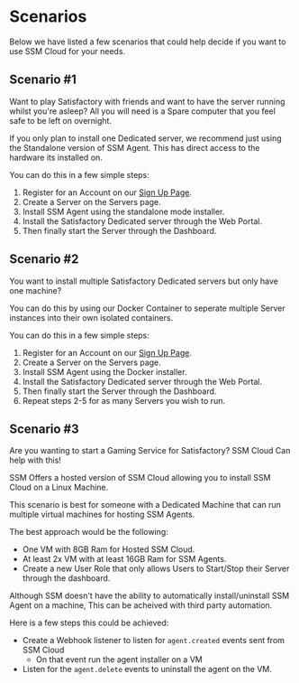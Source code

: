 # Scenarios

Below we have listed a few scenarios that could help decide if you want to use SSM Cloud for your needs.

## Scenario #1

Want to play Satisfactory with friends and want to have the server running whilst you're asleep?
All you will need is a Spare computer that you feel safe to be left on overnight.

If you only plan to install one Dedicated server, we recommend just using the Standalone version of SSM Agent. This has direct access to the hardware its installed on.

You can do this in a few simple steps:

1. Register for an Account on our <a href="/signup">Sign Up Page</a>.
2. Create a Server on the Servers page.
3. Install SSM Agent using the standalone mode installer.
4. Install the Satisfactory Dedicated server through the Web Portal.
5. Then finally start the Server through the Dashboard.

## Scenario #2

You want to install multiple Satisfactory Dedicated servers but only have one machine?

You can do this by using our Docker Container to seperate multiple Server instances into their own isolated containers.

You can do this in a few simple steps:

1.  Register for an Account on our <a href="/signup">Sign Up Page</a>.
2.  Create a Server on the Servers page.
3.  Install SSM Agent using the Docker installer.
4.  Install the Satisfactory Dedicated server through the Web Portal.
5.  Then finally start the Server through the Dashboard.
6.  Repeat steps 2-5 for as many Servers you wish to run.

## Scenario #3

Are you wanting to start a Gaming Service for Satisfactory? SSM Cloud Can help with this!

SSM Offers a hosted version of SSM Cloud allowing you to install SSM Cloud on a Linux Machine.

This scenario is best for someone with a Dedicated Machine that can run multiple virtual machines for hosting SSM Agents.

The best approach would be the following:

-   One VM with 8GB Ram for Hosted SSM Cloud.
-   At least 2x VM with at least 16GB Ram for SSM Agents.
-   Create a new User Role that only allows Users to Start/Stop their Server through the dashboard.

Although SSM doesn't have the ability to automatically install/uninstall SSM Agent on a machine, This can be acheived with third party automation.

Here is a few steps this could be achieved:

-   Create a Webhook listener to listen for `agent.created` events sent from SSM Cloud
    -   On that event run the agent installer on a VM
-   Listen for the `agent.delete` events to uninstall the agent on the VM.
